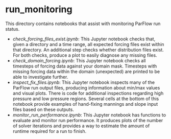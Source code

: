 # run_monitoring

This directory contains notebooks that assist with monitoring ParFlow run status.

- *check_forcing_files_exist.ipynb*: This Jupyter notebook checks that, given a directory and a time range, all expected forcing files exist within that directory. An additional step checks whether distribution files exist. For both checks, produce a plot to easily diagnose any missing files.
- *check_domain_forcing.ipynb*: This Jupyter notebook checks all timesteps of forcing data against your domain mask. Timesteps with missing forcing data within the domain (unexpected) are printed to be able to investigate further.
- *inspect_fix_files.ipynb*: This Jupyter notebook inspects many of the ParFlow run output files, producing information about min/max values and visual plots. There is code for additional inspections regarding high pressure and low pressure regions. Several cells at the bottom of this notebook provide examples of hand-fixing mannings and slope input files based on these outputs.
- *monitor_run_performance.ipynb*: This Jupyter notebook has functions to evaluate and monitor run performance. It produces plots of the number of solver iterations and provides a way to estimate the amount of runtime required for a run to finish.
